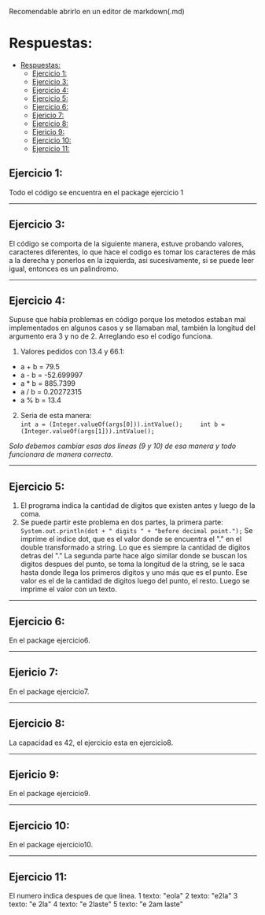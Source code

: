 Recomendable abrirlo en un editor de markdown(.md)
# Respuestas:
<!-- TOC -->
* [Respuestas:](#respuestas)
  * [Ejercicio 1:](#ejercicio-1)
  * [Ejercicio 3:](#ejercicio-3-)
  * [Ejercicio 4:](#ejercicio-4)
  * [Ejercicio 5:](#ejercicio-5)
  * [Ejercicio 6:](#ejercicio-6)
  * [Ejericio 7:](#ejericio-7)
  * [Ejercicio 8:](#ejercicio-8)
  * [Ejericio 9:](#ejericio-9)
  * [Ejercicio 10:](#ejercicio-10)
  * [Ejercicio 11:](#ejercicio-11)
<!-- TOC -->
## Ejercicio 1:
Todo el código se encuentra en el package ejercicio 1

---
## Ejercicio 3: 
El código se comporta de la siguiente manera, estuve
probando valores, caracteres diferentes, lo que hace el codigo es tomar los
caracteres de más a la derecha y ponerlos en la izquierda, asi sucesivamente, si se puede leer
igual, entonces es un palindromo.

---
## Ejercicio 4:
Supuse que había problemas en código porque los metodos
estaban mal implementados en algunos casos y se llamaban mal, 
también la longitud del argumento era 3 y no de 2. Arreglando eso
el codígo funciona.

1) Valores pedidos con  13.4 y 66.1:
- a + b = 79.5
- a - b = -52.699997
- a * b = 885.7399
- a / b = 0.20272315
- a % b = 13.4

2) Seria de esta manera:  
`int a = (Integer.valueOf(args[0])).intValue();    
int b = (Integer.valueOf(args[1])).intValue();`

*Solo debemos cambiar esas dos lineas (9 y 10) de esa manera y todo 
funcionara de manera correcta.*

---

## Ejercicio 5:
1) El programa indica la cantidad de digitos que existen antes y luego de la coma.
2) Se puede partir este problema en dos partes, la primera parte:
`System.out.println(dot + " digits " + "before decimal point.");`
Se imprime el indice dot, que es el valor donde se encuentra el "." en el double transformado
a string. Lo que es siempre la cantidad de digitos detras del "."
La segunda parte hace algo similar donde se buscan los digitos despues del punto, se toma
la longitud de la string, se le saca hasta donde llega los primeros digitos y uno más que es el punto.
Ese valor es el de la cantidad de digitos luego del punto, el resto. Luego se imprime el valor con un texto.

---
## Ejercicio 6:
En el package ejercicio6.

---
 
## Ejericio 7:
En el package ejercicio7.

---
## Ejercicio 8:
La capacidad es 42, el ejercicio esta en ejercicio8.

---

## Ejericio 9:
En el package ejercicio9.

---
## Ejercicio 10:
En el package ejercicio10.

---
## Ejercicio 11:
El numero indica despues de que linea.
1 texto: "eola"
2 texto: "e2la"
3 texto: "e 2la"
4 texto: "e 2laste"
5 texto: "e 2am laste"

